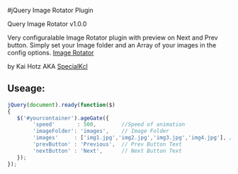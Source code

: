 #jQuery Image Rotator Plugin

 Query Image Rotator v1.0.0

Very configuralable Image Rotator plugin with preview on Next and Prev button.
Simply set your Image folder and an Array of your images in the config options. 
[Image Rotator](https://github.com/SpecialKcl/jQuery-Image-Rotator-Plugin)

by Kai Hotz AKA [SpecialKcl](https://github.com/SpecialKcl) 

## Useage:

```javascript
jQuery(document).ready(function($)
{
   $('#yourcontainer').ageGate({
    	'speed'       : 500, 		//Speed of animation
        'imageFolder': 'images', 	// Image Folder
        'images'     : ['img1.jpg','img2.jpg','img3.jpg','img4.jpg'], // Array of Images
        'prevButton' : 'Previous', 	// Prev Button Text
        'nextButton' : 'Next',		// Next Button Text
   });
});
```